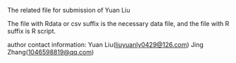 The related file for submission of Yuan Liu

The file with Rdata or csv suffix is the necessary data file, and the file with R suffix is R script.

author contact information: Yuan Liu(liuyuanly0429@126.com) Jing Zhang(1046598819@qq.com)
